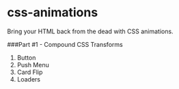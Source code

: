 # css-animations
Bring your HTML back from the dead with CSS animations.

###Part #1 - Compound CSS Transforms
<ol>
	<li>Button</li>
	<li>Push Menu</li>
	<li>Card Flip</li>
	<li>Loaders</li>
</ol>

